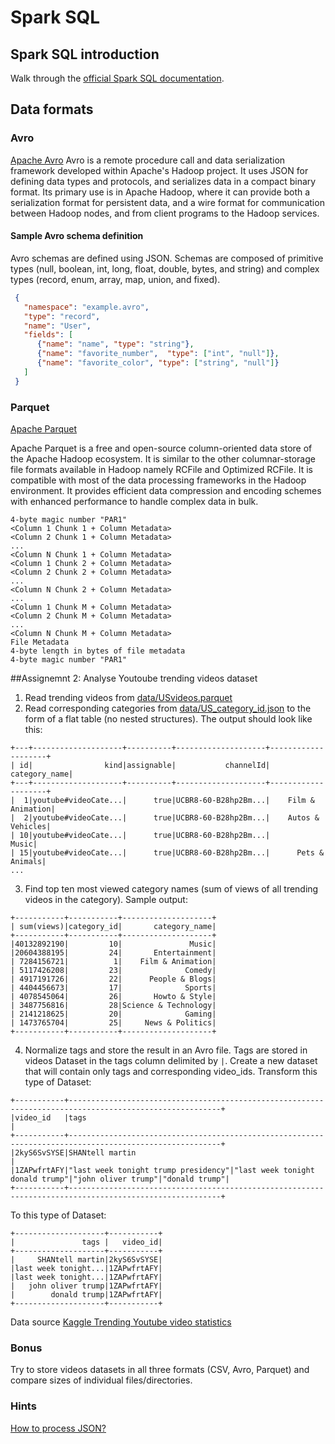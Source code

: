 # Spark SQL
## Spark SQL introduction
Walk through the [official Spark SQL documentation](https://spark.apache.org/docs/latest/sql-programming-guide.html).

## Data formats
### Avro
[Apache Avro](https://avro.apache.org/)
Avro is a remote procedure call and data serialization framework developed within Apache's Hadoop project. It uses JSON for defining data types and protocols, and serializes data in a compact binary format. Its primary use is in Apache Hadoop, where it can provide both a serialization format for persistent data, and a wire format for communication between Hadoop nodes, and from client programs to the Hadoop services.

#### Sample Avro schema definition
Avro schemas are defined using JSON. Schemas are composed of primitive types (null, boolean, int, long, float, double, bytes, and string) and complex types (record, enum, array, map, union, and fixed).

```json
 {
   "namespace": "example.avro",
   "type": "record",
   "name": "User",
   "fields": [
      {"name": "name", "type": "string"},
      {"name": "favorite_number",  "type": ["int", "null"]},
      {"name": "favorite_color", "type": ["string", "null"]}
   ]
 }
```

### Parquet
[Apache Parquet](https://parquet.apache.org/)


Apache Parquet is a free and open-source column-oriented data store of the Apache Hadoop ecosystem. It is similar to the other columnar-storage file formats available in Hadoop namely RCFile and Optimized RCFile. It is compatible with most of the data processing frameworks in the Hadoop environment. It provides efficient data compression and encoding schemes with enhanced performance to handle complex data in bulk.
```
4-byte magic number "PAR1"
<Column 1 Chunk 1 + Column Metadata>
<Column 2 Chunk 1 + Column Metadata>
...
<Column N Chunk 1 + Column Metadata>
<Column 1 Chunk 2 + Column Metadata>
<Column 2 Chunk 2 + Column Metadata>
...
<Column N Chunk 2 + Column Metadata>
...
<Column 1 Chunk M + Column Metadata>
<Column 2 Chunk M + Column Metadata>
...
<Column N Chunk M + Column Metadata>
File Metadata
4-byte length in bytes of file metadata
4-byte magic number "PAR1"
```

##Assignemnt 2: Analyse Youtoube trending videos dataset

1. Read trending videos from [data/USvideos.parquet](data/USvideos.parquet)
2. Read corresponding categories from [data/US_category_id.json](data/US_category_id.json) to the form of a flat table (no nested structures). The output should look like this:
```
+---+--------------------+----------+--------------------+--------------------+
| id|                kind|assignable|           channelId|       category_name|
+---+--------------------+----------+--------------------+--------------------+
|  1|youtube#videoCate...|      true|UCBR8-60-B28hp2Bm...|    Film & Animation|
|  2|youtube#videoCate...|      true|UCBR8-60-B28hp2Bm...|    Autos & Vehicles|
| 10|youtube#videoCate...|      true|UCBR8-60-B28hp2Bm...|               Music|
| 15|youtube#videoCate...|      true|UCBR8-60-B28hp2Bm...|      Pets & Animals|
...
```
3. Find top ten most viewed category names (sum of views of all trending videos in the category). Sample output:
```
+-----------+-----------+--------------------+
| sum(views)|category_id|       category_name|
+-----------+-----------+--------------------+
|40132892190|         10|               Music|
|20604388195|         24|       Entertainment|
| 7284156721|          1|    Film & Animation|
| 5117426208|         23|              Comedy|
| 4917191726|         22|      People & Blogs|
| 4404456673|         17|              Sports|
| 4078545064|         26|       Howto & Style|
| 3487756816|         28|Science & Technology|
| 2141218625|         20|              Gaming|
| 1473765704|         25|     News & Politics|
+-----------+-----------+--------------------+
```
4. Normalize tags and store the result in an Avro file. Tags are stored in videos Dataset in the tags column delimited by ```|```. Create a new dataset that will contain only tags and corresponding video_ids. Transform this type of Dataset:
```
+-----------+--------------------------------------------------------------------------------------------------------+
|video_id   |tags                                                                                                    |
+-----------+--------------------------------------------------------------------------------------------------------+
|2kyS6SvSYSE|SHANtell martin                                                                                         |
|1ZAPwfrtAFY|"last week tonight trump presidency"|"last week tonight donald trump"|"john oliver trump"|"donald trump"|
+-----------+--------------------------------------------------------------------------------------------------------+
```
To this type of Dataset:
```
+--------------------+-----------+
|               tags |   video_id|
+--------------------+-----------+
|     SHANtell martin|2kyS6SvSYSE|
|last week tonight...|1ZAPwfrtAFY|
|last week tonight...|1ZAPwfrtAFY|
|   john oliver trump|1ZAPwfrtAFY|
|        donald trump|1ZAPwfrtAFY|
+--------------------+-----------+
```

Data source [Kaggle Trending Youtube video statistics](https://www.kaggle.com/datasnaek/youtube-new/version/113)

### Bonus
Try to store videos datasets in all three formats (CSV, Avro, Parquet) and compare sizes of individual files/directories.

### Hints
[How to process JSON?](https://docs.databricks.com/spark/latest/data-sources/read-json.html)